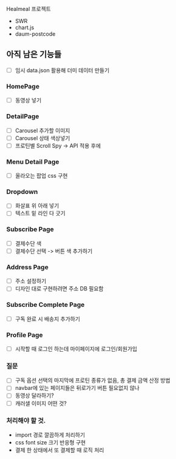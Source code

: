 Healmeal 프로젝트

- SWR
- chart.js
- daum-postcode

## 아직 남은 기능들

- [ ] 임시 data.json 활용해 더미 데이터 만들기

### HomePage

- [ ] 동영상 넣기

### DetailPage

- [ ] Carousel 추가할 이미지
- [ ] Carousel 상태 색상넣기
- [ ] 프로틴별 Scroll Spy -> API 적용 후에

### Menu Detail Page

- [ ] 올라오는 팝업 css 구현

### Dropdown

- [ ] 화살표 위 아래 넣기
- [ ] 텍스트 밑 라인 다 긋기

### Subscribe Page

- [ ] 결제수단 색
- [ ] 결제수단 선택 -> 버튼 색 추가하기

### Address Page

- [ ] 주소 설정하기
- [ ] 디자인 대로 구현하려면 주소 DB 필요함

### Subscribe Complete Page

- [ ] 구독 완료 시 배송지 추가하기

### Profile Page

- [ ] 시작할 때 로그인 하는데 마이페이지에 로그인/회원가입

### 질문

- [ ] 구독 옵션 선택의 마지막에 프로틴 종류가 없음, 총 결제 금액 산정 방법
- [ ] navbar에 있는 페이지들은 뒤로가기 버튼 필요없지 않나
- [ ] 동영상 달라하기?
- [ ] 캐러샐 이미지 어떤 것?

### 처리해야 할 것.

- import 경로 깔끔하게 처리하기
- css font size 크기 반응형 구현
- 결제 한 상태에서 또 결제할 때 로직 처리
